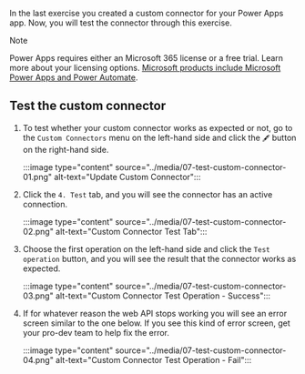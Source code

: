 In the last exercise you created a custom connector for your Power Apps app. Now, you will test the connector through this exercise.

> [!NOTE]
> Power Apps requires either an Microsoft 365 license or a free trial. Learn more about your licensing options. [Microsoft products include Microsoft Power Apps and Power Automate][pa pricing].


## Test the custom connector ##

1. To test whether your custom connector works as expected or not, go to the `Custom Connectors` menu on the left-hand side and click the `🖋` button on the right-hand side.

    :::image type="content" source="../media/07-test-custom-connector-01.png" alt-text="Update Custom Connector":::

1. Click the `4. Test` tab, and you will see the connector has an active connection.

    :::image type="content" source="../media/07-test-custom-connector-02.png" alt-text="Custom Connector Test Tab":::

1. Choose the first operation on the left-hand side and click the `Test operation` button, and you will see the result that the connector works as expected.

    :::image type="content" source="../media/07-test-custom-connector-03.png" alt-text="Custom Connector Test Operation - Success":::

1. If for whatever reason the web API stops working you will see an error screen similar to the one below. If you see this kind of error screen, get your pro-dev team to help fix the error.

    :::image type="content" source="../media/07-test-custom-connector-04.png" alt-text="Custom Connector Test Operation - Fail":::


[pa pricing]: /powerapps/administrator/pricing-billing-skus
